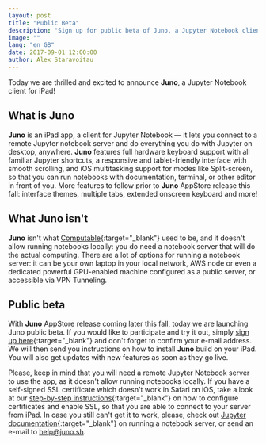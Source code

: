 ```yaml
---
layout: post
title: "Public Beta"
description: "Sign up for public beta of Juno, a Jupyter Notebook client for iPad."
image: ""
lang: "en_GB"
date: 2017-09-01 12:00:00
author: Alex Staravoitau
---
```


Today we are thrilled and excited to announce **Juno**, a Jupyter Notebook client for iPad!

## What is Juno
**Juno** is an iPad app, a client for Jupyter Notebook — it lets you connect to a remote Jupyter notebook server and do everything you do with Jupyter on desktop, anywhere. **Juno** features full hardware keyboard support with all familiar Jupyter shortcuts, a responsive and tablet-friendly interface with smooth scrolling, and iOS multitasking support for modes like Split-screen, so that you can run notebooks with documentation, terminal, or other editor in front of you. More features to follow prior to **Juno** AppStore release this fall: interface themes, multiple tabs, extended onscreen keyboard and more!

## What Juno isn't
**Juno** isn't what [Computable](http://computableapp.com){:target="_blank"} used to be, and it doesn't allow running notebooks locally: you do need a notebook server that will do the actual computing. There are a lot of options for running a notebook server: it can be your own laptop in your local network, AWS node or even a dedicated powerful GPU-enabled machine configured as a public server, or accessible via VPN Tunneling.

## Public beta
With **Juno** AppStore release coming later this fall, today we are launching Juno public beta. If you would like to participate and try it out, simply [sign up here](/#mce-EMAIL){:target="_blank"} and don't forget to confirm your e-mail address. We will then send you instructions on how to install **Juno** build on your iPad. You will also get updates with new features as soon as they go live.

Please, keep in mind that you will need a remote Jupyter Notebook server to use the app, as it doesn't allow running notebooks locally. If you have a self-signed SSL certificate which doesn't work in Safari on iOS, take a look at our [step-by-step instructions](/ssl-self-signed-cert){:target="_blank"} on how to configure certificates and enable SSL, so that you are able to connect to your server from iPad. In case you still can't get it to work, please, check out [Jupyter documentation](http://jupyter-notebook.readthedocs.io/en/latest/public_server.html){:target="_blank"} on running a notebook server, or send an e-mail to [help@juno.sh](mailto:help@juno.sh).
